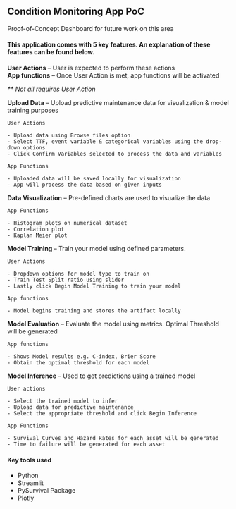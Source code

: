 ## Condition Monitoring App PoC
Proof-of-Concept Dashboard for future work on this area

#### This application comes with 5 key features. An explanation of these features can be found below. 

<strong>User Actions</strong> – User is expected to perform these actions 
<br><strong>App functions</strong> – Once User Action is met, app functions will be activated

_** Not all requires User Action_ 

<strong>Upload Data</strong> – Upload predictive maintenance data for visualization & model training purposes 

    User Actions

    - Upload data using Browse files option
    - Select TTF, event variable & categorical variables using the drop-down options
    - Click Confirm Variables selected to process the data and variables

    App Functions 

    - Uploaded data will be saved locally for visualization 
    - App will process the data based on given inputs

<strong>Data Visualization</strong> – Pre-defined charts are used to visualize the data  

    App Functions 

    - Histogram plots on numerical dataset 
    - Correlation plot
    - Kaplan Meier plot 

<strong>Model Training </strong> – Train your model using defined parameters.  

	User Actions 

    - Dropdown options for model type to train on
    - Train Test Split ratio using slider
    - Lastly click Begin Model Training to train your model 

	App functions 

    - Model begins training and stores the artifact locally

**Model Evaluation** – Evaluate the model using metrics. Optimal Threshold will be generated 

	App functions 

    - Shows Model results e.g. C-index, Brier Score
    - Obtain the optimal threshold for each model

**Model Inference** – Used to get predictions using a trained model 

	User actions 

    - Select the trained model to infer
    - Upload data for predictive maintenance
    - Select the appropriate threshold and click Begin Inference  

	App Functions 

    - Survival Curves and Hazard Rates for each asset will be generated
    - Time to failure will be generated for each asset 



#### Key tools used
- Python
- Streamlit
- PySurvival Package
- Plotly